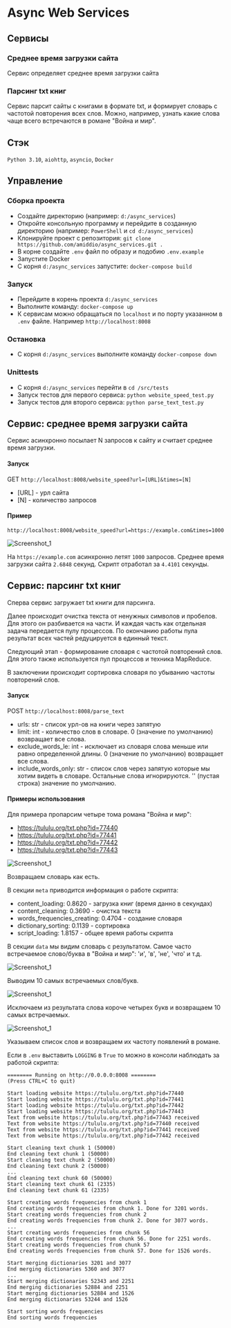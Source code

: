 # Async Web Services

## Сервисы

### Среднее время загрузки сайта

Сервис определяет среднее время загрузки сайта

### Парсинг txt книг

Сервис парсит сайты с книгами в формате txt, и формирует словарь с частотой повторения всех слов. 
Можно, например, узнать какие слова чаще всего встречаются в романе "Война и мир".

## Стэк

`Python 3.10`, `aiohttp`, `asyncio`, `Docker`

## Управление

### Сборка проекта

* Создайте директорию (например: `d:/async_services`)
* Откройте консольную программу и перейдите в созданную директорию (например: `PowerShell` и `cd d:/async_services`)
* Клонируйте проект с репозитория: `git clone https://github.com/amiddio/async_services.git .`
* В корне создайте `.env` файл по образу и подобию `.env.example`
* Запустите Docker
* С корня `d:/async_services` запустите: `docker-compose build`

### Запуск

* Перейдите в корень проекта `d:/async_services`
* Выполните команду: `docker-compose up`
* К сервисам можно обращаться по `localhost` и по порту указанном в `.env` файле. Например `http://localhost:8008`

### Остановка

* С корня `d:/async_services` выполните команду `docker-compose down`

### Unittests

* С корня `d:/async_services` перейти в `cd /src/tests`
* Запуск тестов для первого сервиса: `python website_speed_test.py`
* Запуск тестов для второго сервиса: `python parse_text_test.py`

## Сервис: среднее время загрузки сайта

Сервис асинхронно посылает N запросов к сайту и считает среднее время загрузки.

#### Запуск

GET `http://localhost:8008/website_speed?url=[URL]&times=[N]`

* [URL] - урл сайта
* [N] - количество запросов

#### Пример

`http://localhost:8008/website_speed?url=https://example.com&times=1000`

![Screenshot_1](/screenshots/website_speed.png)

На `https://example.com` асинхронно летят `1000` запросов. 
Среднее время загрузки сайта `2.6848` секунд. 
Скрипт отработал за `4.4101` секунды.

## Сервис: парсинг txt книг

Сперва сервис загружает txt книги для парсинга. 

Далее происходит очистка текста от ненужных символов и пробелов. Для этого он разбивается на части. 
И каждая часть как отдельная задача передается пулу процессов. По окончанию работы пула результат всех частей редуцируется в единный текст.

Следующий этап - формирование словаря с частотой повторений слов. Для этого также используется пул процессов и техника MapReduce.

В заключении происходит сортировка словаря по убыванию частоты повторений слов.

#### Запуск

POST `http://localhost:8008/parse_text`

* urls: str - список урл-ов на книги через запятую
* limit: int - количество слов в словаре. 0 (значение по умолчанию) возвращает все слова.
* exclude_words_le: int - исключает из словаря слова меньше или равно определенной длины. 0 (значение по умолчанию) возвращает все слова.
* include_words_only: str - список слов через запятую которые мы хотим видеть в словаре. Остальные слова игнорируются. '' (пустая строка) значение по умолчанию.

#### Примеры использования

Для примера пропарсим четыре тома романа "Война и мир":
* https://tululu.org/txt.php?id=77440
* https://tululu.org/txt.php?id=77441
* https://tululu.org/txt.php?id=77442
* https://tululu.org/txt.php?id=77443

![Screenshot_1](/screenshots/parse_text_1.png)

Возвращаем словарь как есть.

В секции `meta` приводится информация о работе скрипта: 
* content_loading: 0.8620 - загрузка книг (время данно в секундах)
* content_cleaning: 0.3690 - очистка текста
* words_frequencies_creating: 0.4704 - создание словаря
* dictionary_sorting: 0.1139 - сортировка
* script_loading: 1.8157 - общее время работы скрипта

В секции `data` мы видим словарь с результатом. 
Самое часто встречаемое слово/буква в "Война и мир": 'и', 'в', 'не', 'что' и т.д.

![Screenshot_1](/screenshots/parse_text_2.png)

Выводим 10 самых встречаемых слов/букв.

![Screenshot_1](/screenshots/parse_text_3.png)

Исключаем из результата слова короче четырех букв и возвращаем 10 самых встречаемых.

![Screenshot_1](/screenshots/parse_text_4.png)

Указываем список слов и возвращаем их частоту появлений в романе.

Если в `.env` выставить `LOGGING` в `True` то можно в консоли наблюдать за работой скрипта:

```
======== Running on http://0.0.0.0:8008 ========
(Press CTRL+C to quit)

Start loading website https://tululu.org/txt.php?id=77440
Start loading website https://tululu.org/txt.php?id=77441
Start loading website https://tululu.org/txt.php?id=77442
Start loading website https://tululu.org/txt.php?id=77443
Text from website https://tululu.org/txt.php?id=77443 received
Text from website https://tululu.org/txt.php?id=77440 received
Text from website https://tululu.org/txt.php?id=77441 received
Text from website https://tululu.org/txt.php?id=77442 received

Start cleaning text chunk 1 (50000)
End cleaning text chunk 1 (50000)
Start cleaning text chunk 2 (50000)
End cleaning text chunk 2 (50000)
...
End cleaning text chunk 60 (50000)
Start cleaning text chunk 61 (2335)
End cleaning text chunk 61 (2335)

Start creating words frequencies from chunk 1
End creating words frequencies from chunk 1. Done for 3201 words.
Start creating words frequencies from chunk 2
End creating words frequencies from chunk 2. Done for 3077 words.
...
Start creating words frequencies from chunk 56
End creating words frequencies from chunk 56. Done for 2251 words.
Start creating words frequencies from chunk 57
End creating words frequencies from chunk 57. Done for 1526 words.

Start merging dictionaries 3201 and 3077
End merging dictionaries 5360 and 3077
...
Start merging dictionaries 52343 and 2251
End merging dictionaries 52884 and 2251
Start merging dictionaries 52884 and 1526
End merging dictionaries 53244 and 1526

Start sorting words frequencies
End sorting words frequencies
```
